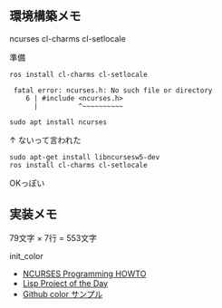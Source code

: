 
## 環境構築メモ

ncurses
cl-charms
cl-setlocale

準備

```
ros install cl-charms cl-setlocale

 fatal error: ncurses.h: No such file or directory
    6 | #include <ncurses.h>
      |          ^~~~~~~~~~~
```

```
sudo apt install ncurses
```
↑ ないって言われた

```
sudo apt-get install libncursesw5-dev
ros install cl-charms cl-setlocale
```

OKっぽい

## 実装メモ

79文字 × 7行 = 553文字

init_color

* [NCURSES Programming HOWTO](https://tldp.org/HOWTO/NCURSES-Programming-HOWTO/index.html)
* [Lisp Project of the Day](https://40ants.com/lisp-project-of-the-day/2020/05/0059-cl-ncurses.html)
* [Github color サンプル](https://github.com/nickhuber327/Programming/blob/fd991483a9b34729d27f86516bd704e579e072a9/Clisp/charms/clim-charms.lisp)



